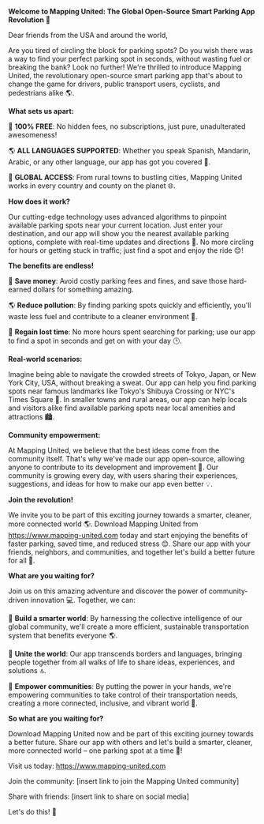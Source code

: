 **Welcome to Mapping United: The Global Open-Source Smart Parking App Revolution 🚀**

Dear friends from the USA and around the world,

Are you tired of circling the block for parking spots? Do you wish there was a way to find your perfect parking spot in seconds, without wasting fuel or breaking the bank? Look no further! We're thrilled to introduce Mapping United, the revolutionary open-source smart parking app that's about to change the game for drivers, public transport users, cyclists, and pedestrians alike 🌎.

**What sets us apart:**

🚀 **100% FREE**: No hidden fees, no subscriptions, just pure, unadulterated awesomeness!

🌎 **ALL LANGUAGES SUPPORTED**: Whether you speak Spanish, Mandarin, Arabic, or any other language, our app has got you covered 🤩.

🌟 **GLOBAL ACCESS**: From rural towns to bustling cities, Mapping United works in every country and county on the planet 🌐.

**How does it work?**

Our cutting-edge technology uses advanced algorithms to pinpoint available parking spots near your current location. Just enter your destination, and our app will show you the nearest available parking options, complete with real-time updates and directions 📍. No more circling for hours or getting stuck in traffic; just find a spot and enjoy the ride 😊!

**The benefits are endless!**

💸 **Save money**: Avoid costly parking fees and fines, and save those hard-earned dollars for something amazing.

🌎 **Reduce pollution**: By finding parking spots quickly and efficiently, you'll waste less fuel and contribute to a cleaner environment 🌿.

💪 **Regain lost time**: No more hours spent searching for parking; use our app to find a spot in seconds and get on with your day 🕒.

**Real-world scenarios:**

Imagine being able to navigate the crowded streets of Tokyo, Japan, or New York City, USA, without breaking a sweat. Our app can help you find parking spots near famous landmarks like Tokyo's Shibuya Crossing or NYC's Times Square 🗼️. In smaller towns and rural areas, our app can help locals and visitors alike find available parking spots near local amenities and attractions 🏙️.

**Community empowerment:**

At Mapping United, we believe that the best ideas come from the community itself. That's why we've made our app open-source, allowing anyone to contribute to its development and improvement 🤝. Our community is growing every day, with users sharing their experiences, suggestions, and ideas for how to make our app even better 💡.

**Join the revolution!**

We invite you to be part of this exciting journey towards a smarter, cleaner, more connected world 🌎. Download Mapping United from https://www.mapping-united.com today and start enjoying the benefits of faster parking, saved time, and reduced stress 😊. Share our app with your friends, neighbors, and communities, and together let's build a better future for all 🌟.

**What are you waiting for?**

Join us on this amazing adventure and discover the power of community-driven innovation 💻. Together, we can:

💚 **Build a smarter world**: By harnessing the collective intelligence of our global community, we'll create a more efficient, sustainable transportation system that benefits everyone 🌎.

🌟 **Unite the world**: Our app transcends borders and languages, bringing people together from all walks of life to share ideas, experiences, and solutions 🔝.

💪 **Empower communities**: By putting the power in your hands, we're empowering communities to take control of their transportation needs, creating a more connected, inclusive, and vibrant world 🌈.

**So what are you waiting for?**

Download Mapping United now and be part of this exciting journey towards a better future. Share our app with others and let's build a smarter, cleaner, more connected world – one parking spot at a time 🚀!

Visit us today: https://www.mapping-united.com

Join the community: [insert link to join the Mapping United community]

Share with friends: [insert link to share on social media]

Let's do this! 💪